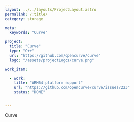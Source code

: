 ```yaml
---
layout: ../../layouts/ProjectLayout.astro
permalink: /:title/
category: storage

meta:
  keywords: "Curve"

project:
  title: "Curve"
  type: "C++"
  url: "https://github.com/opencurve/curve"
  logo: "/assets/projectLogos/curve.png"

work_item:

  - work:
    title: "ARM64 platform support"
    url: "https://github.com/opencurve/curve/issues/223"
    status: "DONE"


---
```


<p>Curve</p>
